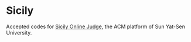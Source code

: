 # Sicily

Accepted codes for [Sicily Online Judge](http://soj.sysu.edu.cn), the ACM platform of Sun Yat-Sen University.
